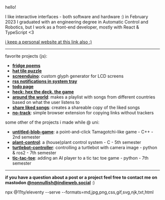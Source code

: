 hello!

I like interactive interfaces - both software and hardware :)
in February 2023 I graduated with an engineering degree in Automatic Control and Robotics,
but I work as a front-end developer, mostly with React & TypeScript <3

[i keep a personal website at this link also :)](https://nonnullish.pages.dev/)

---

favorite projects (js):
 - **[fridge poems](https://nonnullish.pages.dev/pages/fridge-poems/)**
 - **[hat tile puzzle](https://nonnullish.pages.dev/pages/hat-tile-puzzle/)**
 - **[screenduino](https://nonnullish.github.io/screenduino/)**: custom glyph generator for LCD screens
 - **[rss notifications in system tray](https://github.com/nonnullish/rss-notifications)**
 - **[todo page](https://github.com/nonnullish/todo)**
 - **[heck: hex the deck. the game](https://nonnullish.github.io/heck/)**
 - **[around the world](https://nonnullish.github.io/around-the-world/)**: makes a playlist with songs from different countries based on what the user listens to
 - **[share liked songs](https://nonnullish.github.io/share-liked-songs/)**: creates a shareable copy of the liked songs
 - **[no-track](https://github.com/nonnullish/no-track)**: simple browser extension for copying links without trackers

some other of the projects i made while @ uni:
  - **[untitled-blob-game](https://github.com/nonnullish/untitled-blob-game)**: a point-and-click Tamagotchi-like game - C++ - 2nd semester
  - **[plant-control](https://github.com/nonnullish/plant-control)**: a (house)plant control system - C - 5th semester
  - **[turtlebot-controller](https://github.com/nonnullish/turtlebot-controller)**: controlling a turtlebot with camera image - python & ros2 - 7th semester
  - **[tic-tac-toe](https://github.com/nonnullish/tic-tac-toe)**: adding an AI player to a tic tac toe game - python - 7th semester

---

**if you have a question about a post or a project feel free to contact me on mastodon [@nonnullish@indieweb.social](https://elk.zone/indieweb.social/@nonnullish)** :)

npx @11ty/eleventy --serve --formats=md,jpg,png,css,gif,svg,njk,txt,html